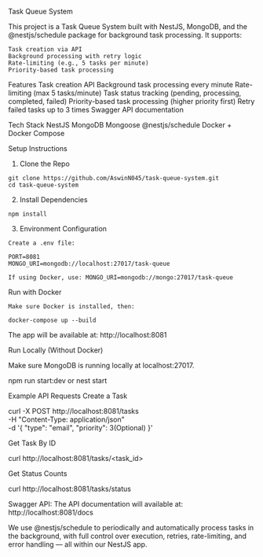 Task Queue System

This project is a Task Queue System built with NestJS, MongoDB, and the @nestjs/schedule package for background task processing. It supports:

    Task creation via API
    Background processing with retry logic
    Rate-limiting (e.g., 5 tasks per minute)
    Priority-based task processing

Features
  Task creation API
  Background task processing every minute
  Rate-limiting (max 5 tasks/minute)
  Task status tracking (pending, processing, completed, failed)
  Priority-based task processing (higher priority first)
  Retry failed tasks up to 3 times
  Swagger API documentation

Tech Stack
  NestJS
  MongoDB
  Mongoose
  @nestjs/schedule
  Docker + Docker Compose

Setup Instructions
  1. Clone the Repo

    git clone https://github.com/AswinN045/task-queue-system.git
    cd task-queue-system

  2. Install Dependencies

    npm install

  3. Environment Configuration

    Create a .env file:

    PORT=8081
    MONGO_URI=mongodb://localhost:27017/task-queue

    If using Docker, use: MONGO_URI=mongodb://mongo:27017/task-queue

  Run with Docker

    Make sure Docker is installed, then:

    docker-compose up --build

The app will be available at: http://localhost:8081

 Run Locally (Without Docker)

Make sure MongoDB is running locally at localhost:27017.

  npm run start:dev or nest start

 Example API Requests
 Create a Task

  curl -X POST http://localhost:8081/tasks \
    -H "Content-Type: application/json" \
    -d '{ "type": "email", "priority": 3(Optional) }'

Get Task By ID

  curl http://localhost:8081/tasks/<task_id>

Get Status Counts

  curl http://localhost:8081/tasks/status

Swagger API:
  The API documentation will available at: http://localhost:8081/docs

We use @nestjs/schedule to periodically and automatically process tasks in the background, with full control over execution, retries, rate-limiting, and error handling — all within our NestJS app.

